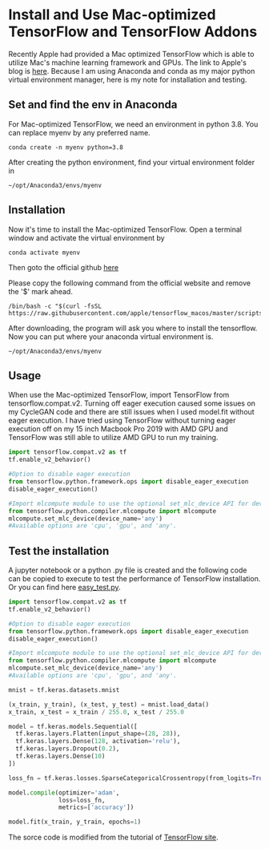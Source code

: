 # Install and Use Mac-optimized TensorFlow and TensorFlow Addons


Recently Apple had provided a Mac optimized TensorFlow which is able to utilize Mac's machine learning framework and GPUs. The link to Apple's blog is [here](https://blog.tensorflow.org/2020/11/accelerating-tensorflow-performance-on-mac.html). Because I am using Anaconda and conda as my major python virtual environment manager, here is my note for installation and testing.

## Set and find the env in Anaconda
For Mac-optimized TensorFlow, we need an environment in python 3.8. You can replace myenv by any preferred name.

```
conda create -n myenv python=3.8
```
After creating the python environment, find your virtual environment folder in
 
```
~/opt/Anaconda3/envs/myenv
```
## Installation

Now it's time to install the Mac-optimized TensorFlow.
Open a terminal window and activate the virtual environment by

```
conda activate myenv
```
Then goto the official github [here](https://github.com/apple/tensorflow_macos)

Please copy the following command from the official website and remove the '$' mark ahead.

```
/bin/bash -c "$(curl -fsSL https://raw.githubusercontent.com/apple/tensorflow_macos/master/scripts/download_and_install.sh)"

```
After downloading, the program will ask you where to install the tensorflow. Now you can put where your anaconda virtual environment is.

```
~/opt/Anaconda3/envs/myenv
```

## Usage
When use the Mac-optimized TensorFlow, import TensorFlow from tensorflow.compat.v2. Turning off eager execution caused some issues on my CycleGAN code and there are still issues when I used model.fit without eager execution. I have tried using TensorFlow without turning eager execution off on my 15 inch Macbook Pro 2019 with AMD GPU and TensorFlow was still able to utilize AMD GPU to run my training.

```python
import tensorflow.compat.v2 as tf
tf.enable_v2_behavior()

#Option to disable eager execution
from tensorflow.python.framework.ops import disable_eager_execution
disable_eager_execution()

#Import mlcompute module to use the optional set_mlc_device API for device selection with ML Compute.
from tensorflow.python.compiler.mlcompute import mlcompute
mlcompute.set_mlc_device(device_name='any') 
#Available options are 'cpu', 'gpu', and 'any'.

```

## Test the installation
A jupyter notebook or a python .py file is created and the following code can be copied to execute to test the performance of TensorFlow installation. Or you can find here [easy_test.py](./easy_test.py).

```python
import tensorflow.compat.v2 as tf
tf.enable_v2_behavior()

#Option to disable eager execution
from tensorflow.python.framework.ops import disable_eager_execution
disable_eager_execution()

#Import mlcompute module to use the optional set_mlc_device API for device selection with ML Compute.
from tensorflow.python.compiler.mlcompute import mlcompute
mlcompute.set_mlc_device(device_name='any')
#Available options are 'cpu', 'gpu', and 'any'.

mnist = tf.keras.datasets.mnist

(x_train, y_train), (x_test, y_test) = mnist.load_data()
x_train, x_test = x_train / 255.0, x_test / 255.0

model = tf.keras.models.Sequential([
  tf.keras.layers.Flatten(input_shape=(28, 28)),
  tf.keras.layers.Dense(128, activation='relu'),
  tf.keras.layers.Dropout(0.2),
  tf.keras.layers.Dense(10)
])

loss_fn = tf.keras.losses.SparseCategoricalCrossentropy(from_logits=True)

model.compile(optimizer='adam',
              loss=loss_fn,
              metrics=['accuracy'])

model.fit(x_train, y_train, epochs=1)
```
The sorce code is modified from the tutorial of [TensorFlow site](https://www.tensorflow.org/tutorials/quickstart/beginner).